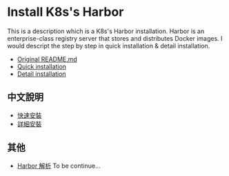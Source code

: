 # Install K8s's Harbor
This is a description which is a K8s's Harbor installation.
Harbor is an enterprise-class registry server that stores and distributes Docker images.
I would descript the step by step in quick installation & detail installation.

- [Original README.md](origin-README.md)
- [Quick installation](qinstall_README.md)
- [Detail installation](install_README.md)

## 中文說明
- [快速安裝](qinstall_README_zh.md)
- [詳細安裝](install_README_zh.md)

## 其他
- [Harbor 解析]()
To be continue...
